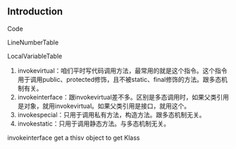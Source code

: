 ## Introduction



Code

LineNumberTable

LocalVariableTable







1. invokevirtual：咱们平时写代码调用方法，最常用的就是这个指令。这个指令用于调用public、protected修饰，且不被static、final修饰的方法。跟多态机制有关。
2. invokeinterface：跟invokevirtual差不多。区别是多态调用时，如果父类引用是对象，就用invokevirtual。如果父类引用是接口，就用这个。
3. invokespecial：只用于调用私有方法，构造方法。跟多态机制无关。
4. invokestatic：只用于调用静态方法。与多态机制无关。



invokeinterface get a thisv object to get Klass 